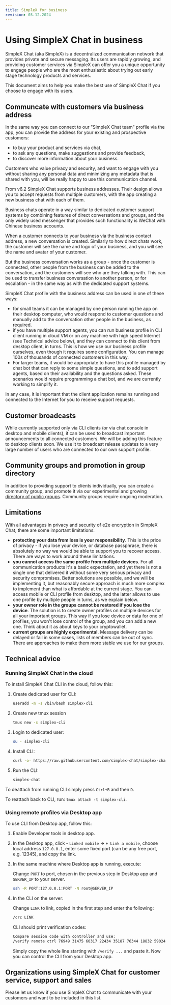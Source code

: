```yaml
---
title: SimpleX for business
revision: 03.12.2024
---
```


# Using SimpleX Chat in business

SimpleX Chat (aka SimpleX) is a decentralized communication network that provides private and secure messaging. Its users are rapidly growing, and providing customer services via SimpleX can offer you a unique opportunity to engage people who are the most enthusiastic about trying out early stage technology products and services.

This document aims to help you make the best use of SimpleX Chat if you choose to engage with its users.

## Communcate with customers via business address

In the same way you can connect to our "SimpleX Chat team" profile via the app, you can provide the address for your existing and prospective customers:
- to buy your product and services via chat,
- to ask any questions, make suggestions and provide feedback,
- to discover more information about your business.

Customers who value privacy and security, and want to engage with you without sharing any personal data and minimizing any metadata that is shared with you, will be really happy to use this communication channel.

From v6.2 SimpleX Chat supports business addresses. Their design allows you to accept requests from multiple customers, with the app creating a new business chat with each of them.

Business chats operate in a way similar to dedicated customer support systems by combining features of direct conversations and groups, and the only widely used messenger that provides such functionality is WeChat with Chinese business accounts.

When a customer connects to your business via the business contact address, a new conversation is created. Similarly to how direct chats work, the customer will see the name and logo of your business, and you will see the name and avatar of your customer.

But the business conversation works as a group - once the customer is connected, other people from the business can be added to the conversation, and the customers will see who are they talking with. This can be used to transfer business conversation to another person, or for escalation - in the same way as with the dedicated support systems.

SimpleX Chat profile with the business address can be used in one of these ways:
- for small teams it can be managed by one person running the app on their desktop computer, who would respond to customer questions and manually add to the conversation other people in the business, as required.
- if you have multiple support agents, you can run business profile in CLI client running in cloud VM or on any machine with high speed Internet (see Technical advice below), and they can connect to this client from desktop client, in turns. This is how we use our business profile ourselves, even though it requires some configuration. You can manage 100s of thousands of connected customers in this way.
- For larger teams, it would be appropriate to have this profile managed by chat bot that can reply to some simple questions, and to add support agents, based on their availability and the questions asked. These scenarios would require programming a chat bot, and we are currently working to simplify it.

In any case, it is important that the client application remains running and connected to the Internet for you to receive support requests.

## Customer broadcasts

While currently supported only via CLI clients (or via chat console in desktop and mobile clients), it can be used to broadcast important announcements to all connected customers. We will be adding this feature to desktop clients soon. We use it to broadcast release updates to a very large number of users who are connected to our own support profile.

## Community groups and promotion in group directory

In addition to providing support to clients individually, you can create a community group, and promote it via our experimental and growing [directory of public groups](./DIRECTORY.md). Community groups require ongoing moderation.

## Limitations

With all advantages in privacy and security of e2e encryption in SimpleX Chat, there are some important limitations:
- **protecting your data from loss is your responsibility**. This is the price of privacy - if you lose your device, or database passphrase, there is absolutely no way we would be able to support you to recover access. There are ways to work around these limitations.
- **you cannot access the same profile from multiple devices**. For all communication products it's a basic expectation, and yet there is not a single one that delivered it without some very serious privacy and security compromises. Better solutions are possible, and we will be implementing it, but reasonably secure approach is much more complex to implement than what is affordable at the current stage. You can access mobile or CLI profile from desktop, and the latter allows to use one profile by multiple people in turns, as we explain below.
- **your owner role in the groups cannot be restored if you lose the device**. The solution is to create owner profiles on multiple devices for all your important groups. This way if you lose device or data for one of profiles, you won't lose control of the group, and you can add a new one. Think about it as about keys to your cryptowallet.
- **current groups are highly experimental**. Message delivery can be delayed or fail in some cases, lists of members can be out of sync. There are approaches to make them more stable we use for our groups.

## Technical advice

### Running SimpleX Chat in the cloud

To install SimpleX Chat CLI in the cloud, follow this:

1. Create dedicated user for CLI:

   ```sh
   useradd -m -s /bin/bash simplex-cli
   ```

2. Create new tmux session

   ```sh
   tmux new -s simplex-cli
   ```

3. Login to dedicated user:

   ```sh
   su - simplex-cli
   ```

4. Install CLI:

   ```sh
   curl -o- https://raw.githubusercontent.com/simplex-chat/simplex-chat/stable/install.sh | bash
   ```

5. Run the CLI:

   ```sh
   simplex-chat
   ```

To deattach from running CLI simply press `Ctrl+B` and then `D`.

To reattach back to CLI, run: `tmux attach -t simplex-cli`.

### Using remote profiles via Desktop app

To use CLI from Desktop app, follow this:

1. Enable Developer tools in desktop app.

2. In the Desktop app, click - `Linked mobile` -> `+ Link a mobile`, choose local address `127.0.0.1`, enter some fixed port (can be any free port, e.g. 12345), and copy the link.

3. In the same machine where Desktop app is running, execute:

   Change `PORT` to port, chosen in the previous step in Desktop app and `SERVER_IP` to your server.

   ```sh
   ssh -R PORT:127.0.0.1:PORT -N root@SERVER_IP
   ```

4. In the CLI on the server:

   Change `LINK` to link, copied in the first step and enter the following:

   ```sh
   /crc LINK
   ```

   CLI should print verification codes:

   ```sh
   Compare session code with controller and use:
   /verify remote ctrl 76949 31475 60317 22434 35187 76344 18832 59024 33538 38255 46475 98383 11220 39598 13534 18
   ```
  
   Simply copy the whole line starting with `/verify ...` and paste it. Now you can control the CLI from your Desktop app.

## Organizations using SimpleX Chat for customer service, support and sales

Please let us know if you use SimpleX Chat to communicate with your customers and want to be included in this list.
